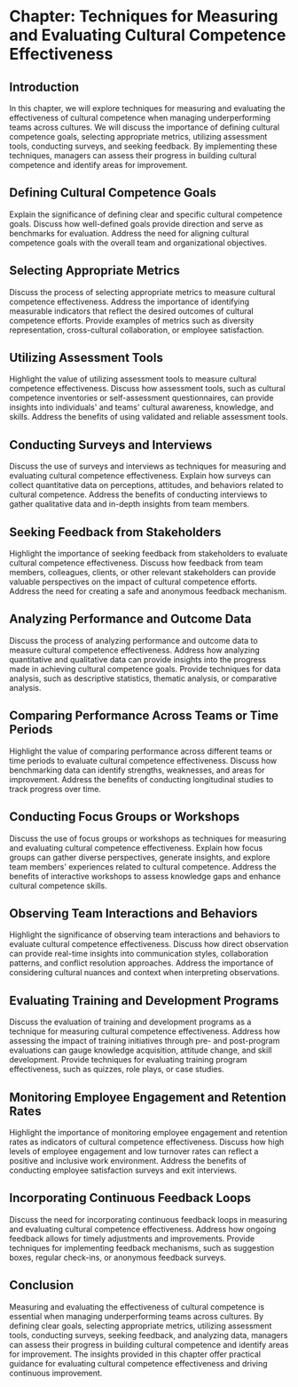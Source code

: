 Chapter: Techniques for Measuring and Evaluating Cultural Competence Effectiveness
==================================================================================

Introduction
------------

In this chapter, we will explore techniques for measuring and evaluating the effectiveness of cultural competence when managing underperforming teams across cultures. We will discuss the importance of defining cultural competence goals, selecting appropriate metrics, utilizing assessment tools, conducting surveys, and seeking feedback. By implementing these techniques, managers can assess their progress in building cultural competence and identify areas for improvement.

Defining Cultural Competence Goals
----------------------------------

Explain the significance of defining clear and specific cultural competence goals. Discuss how well-defined goals provide direction and serve as benchmarks for evaluation. Address the need for aligning cultural competence goals with the overall team and organizational objectives.

Selecting Appropriate Metrics
-----------------------------

Discuss the process of selecting appropriate metrics to measure cultural competence effectiveness. Address the importance of identifying measurable indicators that reflect the desired outcomes of cultural competence efforts. Provide examples of metrics such as diversity representation, cross-cultural collaboration, or employee satisfaction.

Utilizing Assessment Tools
--------------------------

Highlight the value of utilizing assessment tools to measure cultural competence effectiveness. Discuss how assessment tools, such as cultural competence inventories or self-assessment questionnaires, can provide insights into individuals' and teams' cultural awareness, knowledge, and skills. Address the benefits of using validated and reliable assessment tools.

Conducting Surveys and Interviews
---------------------------------

Discuss the use of surveys and interviews as techniques for measuring and evaluating cultural competence effectiveness. Explain how surveys can collect quantitative data on perceptions, attitudes, and behaviors related to cultural competence. Address the benefits of conducting interviews to gather qualitative data and in-depth insights from team members.

Seeking Feedback from Stakeholders
----------------------------------

Highlight the importance of seeking feedback from stakeholders to evaluate cultural competence effectiveness. Discuss how feedback from team members, colleagues, clients, or other relevant stakeholders can provide valuable perspectives on the impact of cultural competence efforts. Address the need for creating a safe and anonymous feedback mechanism.

Analyzing Performance and Outcome Data
--------------------------------------

Discuss the process of analyzing performance and outcome data to measure cultural competence effectiveness. Address how analyzing quantitative and qualitative data can provide insights into the progress made in achieving cultural competence goals. Provide techniques for data analysis, such as descriptive statistics, thematic analysis, or comparative analysis.

Comparing Performance Across Teams or Time Periods
--------------------------------------------------

Highlight the value of comparing performance across different teams or time periods to evaluate cultural competence effectiveness. Discuss how benchmarking data can identify strengths, weaknesses, and areas for improvement. Address the benefits of conducting longitudinal studies to track progress over time.

Conducting Focus Groups or Workshops
------------------------------------

Discuss the use of focus groups or workshops as techniques for measuring and evaluating cultural competence effectiveness. Explain how focus groups can gather diverse perspectives, generate insights, and explore team members' experiences related to cultural competence. Address the benefits of interactive workshops to assess knowledge gaps and enhance cultural competence skills.

Observing Team Interactions and Behaviors
-----------------------------------------

Highlight the significance of observing team interactions and behaviors to evaluate cultural competence effectiveness. Discuss how direct observation can provide real-time insights into communication styles, collaboration patterns, and conflict resolution approaches. Address the importance of considering cultural nuances and context when interpreting observations.

Evaluating Training and Development Programs
--------------------------------------------

Discuss the evaluation of training and development programs as a technique for measuring cultural competence effectiveness. Address how assessing the impact of training initiatives through pre- and post-program evaluations can gauge knowledge acquisition, attitude change, and skill development. Provide techniques for evaluating training program effectiveness, such as quizzes, role plays, or case studies.

Monitoring Employee Engagement and Retention Rates
--------------------------------------------------

Highlight the importance of monitoring employee engagement and retention rates as indicators of cultural competence effectiveness. Discuss how high levels of employee engagement and low turnover rates can reflect a positive and inclusive work environment. Address the benefits of conducting employee satisfaction surveys and exit interviews.

Incorporating Continuous Feedback Loops
---------------------------------------

Discuss the need for incorporating continuous feedback loops in measuring and evaluating cultural competence effectiveness. Address how ongoing feedback allows for timely adjustments and improvements. Provide techniques for implementing feedback mechanisms, such as suggestion boxes, regular check-ins, or anonymous feedback surveys.

Conclusion
----------

Measuring and evaluating the effectiveness of cultural competence is essential when managing underperforming teams across cultures. By defining clear goals, selecting appropriate metrics, utilizing assessment tools, conducting surveys, seeking feedback, and analyzing data, managers can assess their progress in building cultural competence and identify areas for improvement. The insights provided in this chapter offer practical guidance for evaluating cultural competence effectiveness and driving continuous improvement.
